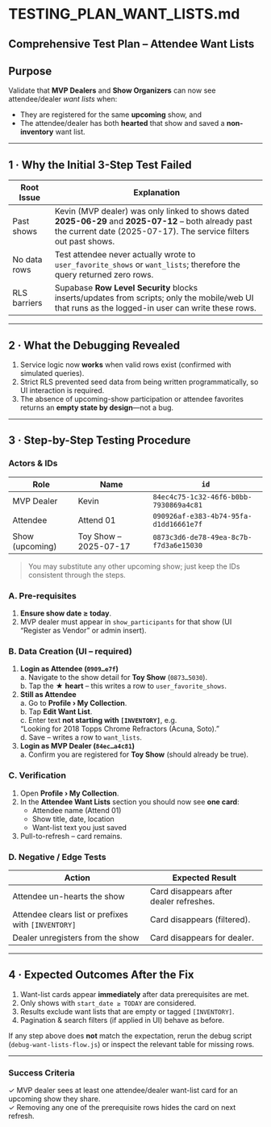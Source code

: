 # TESTING_PLAN_WANT_LISTS.md
Comprehensive Test Plan – Attendee Want Lists  
------------------------------------------------

## Purpose
Validate that **MVP Dealers** and **Show Organizers** can now see attendee/dealer _want lists_ when:
* They are registered for the same **upcoming** show, and  
* The attendee/dealer has both **hearted** that show and saved a **non-inventory** want list.

---

## 1 · Why the Initial 3-Step Test Failed
| Root Issue | Explanation |
|------------|-------------|
| Past shows | Kevin (MVP dealer) was only linked to shows dated **2025-06-29** and **2025-07-12** – both already past the current date (2025-07-17). The service filters out past shows. |
| No data rows | Test attendee never actually wrote to `user_favorite_shows` or `want_lists`; therefore the query returned zero rows. |
| RLS barriers | Supabase **Row Level Security** blocks inserts/updates from scripts; only the mobile/web UI that runs as the logged-in user can write these rows. |

---

## 2 · What the Debugging Revealed
1. Service logic now **works** when valid rows exist (confirmed with simulated queries).  
2. Strict RLS prevented seed data from being written programmatically, so UI interaction is required.  
3. The absence of upcoming-show participation or attendee favorites returns an **empty state by design**—not a bug.

---

## 3 · Step-by-Step Testing Procedure

### Actors & IDs
| Role | Name | `id` |
|------|------|----------------------------------------------|
| MVP Dealer | Kevin | `84ec4c75-1c32-46f6-b0bb-7930869a4c81` |
| Attendee   | Attend 01 | `090926af-e383-4b74-95fa-d1dd16661e7f` |
| Show (upcoming) | Toy Show – 2025-07-17 | `0873c3d6-de78-49ea-8c7b-f7d3a6e15030` |

> You may substitute any other upcoming show; just keep the IDs consistent through the steps.

### A. Pre-requisites
1. **Ensure show date ≥ today**.  
2. MVP dealer must appear in `show_participants` for that show (UI “Register as Vendor” or admin insert).

### B. Data Creation (UI – required)
1. **Login as Attendee (`0909…e7f`)**  
   a. Navigate to the show detail for **Toy Show** (`0873…5030`).  
   b. Tap the ★ **heart** – this writes a row to `user_favorite_shows`.  
2. **Still as Attendee**  
   a. Go to **Profile › My Collection**.  
   b. Tap **Edit Want List**.  
   c. Enter text **not starting with `[INVENTORY]`**, e.g.  
      “Looking for 2018 Topps Chrome Refractors (Acuna, Soto).”  
   d. Save – writes a row to `want_lists`.  
3. **Login as MVP Dealer (`84ec…a4c81`)**  
   a. Confirm you are registered for **Toy Show** (should already be true).  

### C. Verification
1. Open **Profile › My Collection**.  
2. In the **Attendee Want Lists** section you should now see **one card**:  
   * Attendee name (Attend 01)  
   * Show title, date, location  
   * Want-list text you just saved  
3. Pull-to-refresh – card remains.  

### D. Negative / Edge Tests
| Action | Expected Result |
|--------|-----------------|
| Attendee un-hearts the show | Card disappears after dealer refreshes. |
| Attendee clears list or prefixes with `[INVENTORY]` | Card disappears (filtered). |
| Dealer unregisters from the show | Card disappears for dealer. |

---

## 4 · Expected Outcomes After the Fix
1. Want-list cards appear **immediately** after data prerequisites are met.  
2. Only shows with `start_date ≥ TODAY` are considered.  
3. Results exclude want lists that are empty or tagged `[INVENTORY]`.  
4. Pagination & search filters (if applied in UI) behave as before.

If any step above does **not** match the expectation, rerun the debug script (`debug-want-lists-flow.js`) or inspect the relevant table for missing rows.

---

### Success Criteria
✓ MVP dealer sees at least one attendee/dealer want-list card for an upcoming show they share.  
✓ Removing any one of the prerequisite rows hides the card on next refresh.
